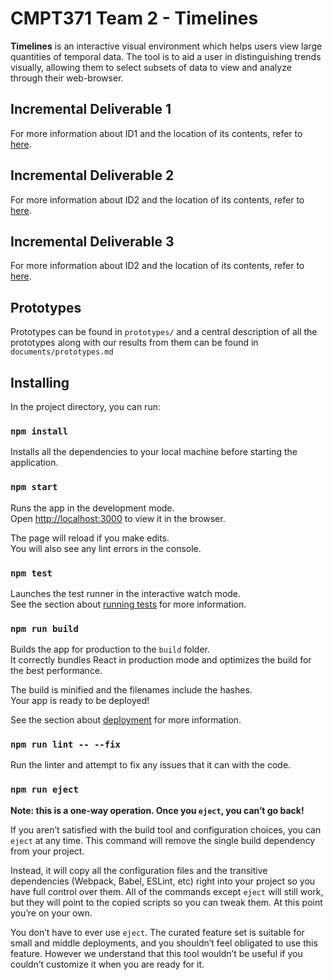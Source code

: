 # CMPT371 Team 2 - Timelines

**Timelines** is an interactive visual environment which helps users view large quantities of temporal data. The tool is to aid a user in distinguishing trends visually, allowing them to select subsets of data to view and analyze through their web-browser.

## Incremental Deliverable 1

For more information about ID1 and the location of its contents, refer to [here](https://github.com/UniversityOfSaskatchewanCMPT371/term-project-fall2019-team-2/tree/ID1/documents/ID1).

## Incremental Deliverable 2

For more information about ID2 and the location of its contents, refer to [here](https://github.com/UniversityOfSaskatchewanCMPT371/term-project-fall2019-team-2/tree/ID2/documents/ID2).


## Incremental Deliverable 3

For more information about ID2 and the location of its contents, refer to [here](https://github.com/UniversityOfSaskatchewanCMPT371/term-project-fall2019-team-2/tree/ID3/documents/ID3).

## Prototypes

Prototypes can be found in `prototypes/` and a central description of all the prototypes 
along with our results from them can be found in `documents/prototypes.md`

## Installing

In the project directory, you can run:

### `npm install`

Installs all the dependencies to your local machine before starting the application.

### `npm start`

Runs the app in the development mode.<br />
Open [http://localhost:3000](http://localhost:3000) to view it in the browser.

The page will reload if you make edits.<br />
You will also see any lint errors in the console.

### `npm test`

Launches the test runner in the interactive watch mode.<br />
See the section about [running tests](https://facebook.github.io/create-react-app/docs/running-tests) for more information.

### `npm run build`

Builds the app for production to the `build` folder.<br />
It correctly bundles React in production mode and optimizes the build for the best performance.

The build is minified and the filenames include the hashes.<br />
Your app is ready to be deployed!

See the section about [deployment](https://facebook.github.io/create-react-app/docs/deployment) for more information.

### `npm run lint -- --fix`

Run the linter and attempt to fix any issues that it can with the code.

### `npm run eject`

**Note: this is a one-way operation. Once you `eject`, you can’t go back!**

If you aren’t satisfied with the build tool and configuration choices, you can `eject` at any time. This command will remove the single build dependency from your project.

Instead, it will copy all the configuration files and the transitive dependencies (Webpack, Babel, ESLint, etc) right into your project so you have full control over them. All of the commands except `eject` will still work, but they will point to the copied scripts so you can tweak them. At this point you’re on your own.

You don’t have to ever use `eject`. The curated feature set is suitable for small and middle deployments, and you shouldn’t feel obligated to use this feature. However we understand that this tool wouldn’t be useful if you couldn’t customize it when you are ready for it.

